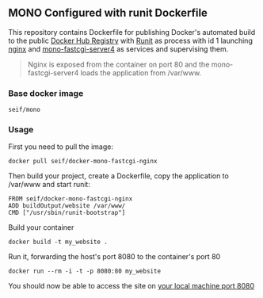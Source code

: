 ## MONO Configured with runit Dockerfile

This repository contains Dockerfile for publishing Docker's automated build to the public [Docker Hub Registry](https://registry.hub.docker.com/) with [Runit](http://smarden.org/runit/) as process with id 1 launching [nginx](http://wiki.nginx.org/Main) and [mono-fastcgi-server4](http://www.mono-project.com/docs/web/fastcgi/) as services and supervising them.

> Nginx is exposed from the container on port 80 and the mono-fastcgi-server4 loads the application from /var/www.

### Base docker image

    seif/mono

### Usage

First you need to pull the image:

    docker pull seif/docker-mono-fastcgi-nginx

Then build your project, create a Dockerfile, copy the application to /var/www and start runit:

    FROM seif/docker-mono-fastcgi-nginx
    ADD buildOutput/website /var/www/
    CMD ["/usr/sbin/runit-bootstrap"]

Build your container

    docker build -t my_website .

Run it, forwarding the host's port 8080 to the container's port 80

    docker run --rm -i -t -p 8080:80 my_website

You should now be able to access the site on [your local machine port 8080](http://localhost:8080/)
